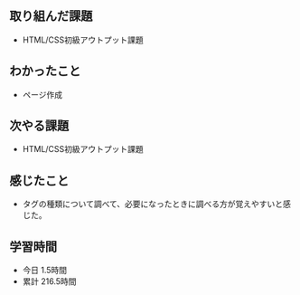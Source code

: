## 取り組んだ課題
- HTML/CSS初級アウトプット課題
## わかったこと
- ページ作成
## 次やる課題
- HTML/CSS初級アウトプット課題
## 感じたこと
- タグの種類について調べて、必要になったときに調べる方が覚えやすいと感じた。
## 学習時間
- 今日 1.5時間
- 累計 216.5時間
